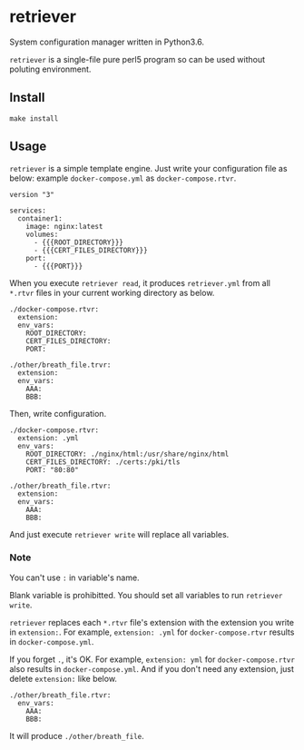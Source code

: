 # retriever
System configuration manager written in Python3.6.

`retriever` is a single-file pure perl5 program so can be used without poluting environment.

## Install
```make install```

## Usage
`retriever` is a simple template engine. Just write your configuration file as below: example `docker-compose.yml` as `docker-compose.rtvr`.

```
version "3"

services:
  container1:
    image: nginx:latest
    volumes:
      - {{{ROOT_DIRECTORY}}}
      - {{{CERT_FILES_DIRECTORY}}}
    port:
      - {{{PORT}}}
```

When you execute `retriever read`, it produces `retriever.yml` from all `*.rtvr` files in your current working directory as below.

```
./docker-compose.rtvr:
  extension:
  env_vars:
    ROOT_DIRECTORY:
    CERT_FILES_DIRECTORY:
    PORT:

./other/breath_file.trvr:
  extension:
  env_vars:
    AAA:
    BBB:

```

Then, write configuration.

```
./docker-compose.rtvr:
  extension: .yml
  env_vars:
    ROOT_DIRECTORY: ./nginx/html:/usr/share/nginx/html
    CERT_FILES_DIRECTORY: ./certs:/pki/tls
    PORT: "80:80"

./other/breath_file.rtvr:
  extension:
  env_vars:
    AAA:
    BBB:

```

And just execute `retriever write` will replace all variables.

### Note
You can't use `:` in variable's name.

Blank variable is prohibitted. You should set all variables to run `retriever write`.

`retriever` replaces each `*.rtvr` file's extension with the extension you write in `extension:`. For example, `extension: .yml` for `docker-compose.rtvr` results in `docker-compose.yml`.

If you forget `.`, it's OK. For example, `extension: yml` for `docker-compose.rtvr` also results in `docker-compose.yml`. And if you don't need any extension, just delete `extension:` like below.

```
./other/breath_file.rtvr:
  env_vars:
    AAA:
    BBB:

```

It will produce `./other/breath_file`.
